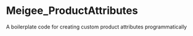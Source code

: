 # Meigee_ProductAttributes
A boilerplate code for creating custom product attributes programmatically
